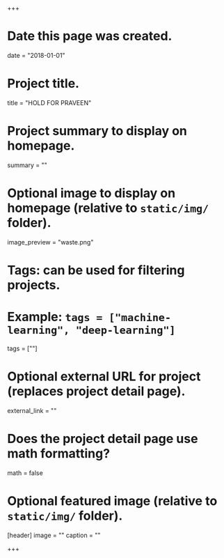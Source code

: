 +++
# Date this page was created.
date = "2018-01-01"

# Project title.
title = "HOLD FOR PRAVEEN"

# Project summary to display on homepage.
summary = ""

# Optional image to display on homepage (relative to `static/img/` folder).
image_preview = "waste.png"

# Tags: can be used for filtering projects.
# Example: `tags = ["machine-learning", "deep-learning"]`
tags = [""]

# Optional external URL for project (replaces project detail page).
external_link = ""

# Does the project detail page use math formatting?
math = false

# Optional featured image (relative to `static/img/` folder).
[header]
image = ""
caption = ""

+++
